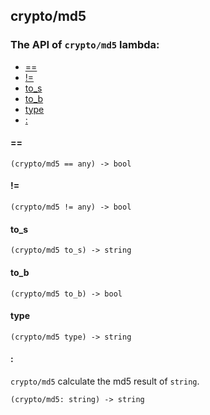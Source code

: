 crypto/md5
-

### The API of `crypto/md5` lambda:

+ [==](#==)
+ [!=](#!=)
+ [to_s](#to_s)
+ [to_b](#to_b)
+ [type](#type)
+ [:](#:)

#### ==

```aquarius
(crypto/md5 == any) -> bool
```

#### !=

```aquarius
(crypto/md5 != any) -> bool
```

#### to_s

```aquarius
(crypto/md5 to_s) -> string
```

#### to_b

```aquarius
(crypto/md5 to_b) -> bool
```

#### type

```aquarius
(crypto/md5 type) -> string
```

#### :

`crypto/md5` calculate the md5 result of `string`.

```aquarius
(crypto/md5: string) -> string
```